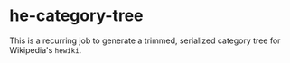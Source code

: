 
# he-category-tree

This is a recurring job to generate a trimmed, serialized category tree for Wikipedia's `hewiki`.
